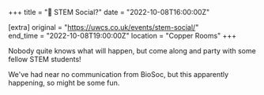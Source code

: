 +++
title = "🥳 STEM Social?"
date = "2022-10-08T16:00:00Z"

[extra]
original = "https://uwcs.co.uk/events/stem-social/"    
end_time = "2022-10-08T19:00:00Z"
location = "Copper Rooms"
+++

Nobody quite knows what will happen, but come along and party with some fellow STEM students!

We've had near no communication from BioSoc, but this apparently happening, so might be some fun.
